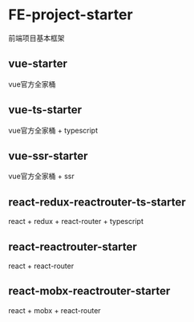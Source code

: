 # FE-project-starter

前端项目基本框架

## vue-starter

vue官方全家桶

## vue-ts-starter

vue官方全家桶 + typescript

## vue-ssr-starter

vue官方全家桶 + ssr

## react-redux-reactrouter-ts-starter

react + redux + react-router + typescript

## react-reactrouter-starter

react + react-router

## react-mobx-reactrouter-starter

react + mobx + react-router